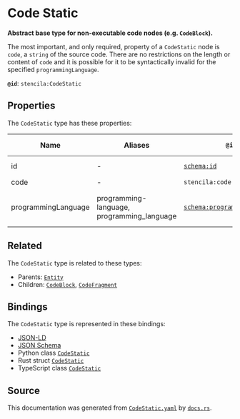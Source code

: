 # Code Static

**Abstract base type for non-executable code nodes (e.g. `CodeBlock`).**

The most important, and only required, property of a `CodeStatic` node is `code`, a `string` of the source code.
There are no restrictions on the length or content of `code` and it is possible for it to be syntactically
invalid for the specified `programmingLanguage`.


**`@id`**: `stencila:CodeStatic`

## Properties

The `CodeStatic` type has these properties:

| Name                | Aliases                                    | `@id`                                                                  | Type                                                                                            | Description                           | Inherited from                                                                                   |
| ------------------- | ------------------------------------------ | ---------------------------------------------------------------------- | ----------------------------------------------------------------------------------------------- | ------------------------------------- | ------------------------------------------------------------------------------------------------ |
| id                  | -                                          | [`schema:id`](https://schema.org/id)                                   | [`String`](https://github.com/stencila/stencila/blob/main/docs/reference/schema/data/string.md) | The identifier for this item.         | [`Entity`](https://github.com/stencila/stencila/blob/main/docs/reference/schema/other/entity.md) |
| code                | -                                          | `stencila:code`                                                        | [`Cord`](https://github.com/stencila/stencila/blob/main/docs/reference/schema/data/cord.md)     | The code.                             | -                                                                                                |
| programmingLanguage | programming-language, programming_language | [`schema:programmingLanguage`](https://schema.org/programmingLanguage) | [`String`](https://github.com/stencila/stencila/blob/main/docs/reference/schema/data/string.md) | The programming language of the code. | -                                                                                                |

## Related

The `CodeStatic` type is related to these types:

- Parents: [`Entity`](https://github.com/stencila/stencila/blob/main/docs/reference/schema/other/entity.md)
- Children: [`CodeBlock`](https://github.com/stencila/stencila/blob/main/docs/reference/schema/code/code-block.md), [`CodeFragment`](https://github.com/stencila/stencila/blob/main/docs/reference/schema/code/code-fragment.md)

## Bindings

The `CodeStatic` type is represented in these bindings:

- [JSON-LD](https://stencila.dev/CodeStatic.jsonld)
- [JSON Schema](https://stencila.dev/CodeStatic.schema.json)
- Python class [`CodeStatic`](https://github.com/stencila/stencila/blob/main/python/python/stencila/types/code_static.py)
- Rust struct [`CodeStatic`](https://github.com/stencila/stencila/blob/main/rust/schema/src/types/code_static.rs)
- TypeScript class [`CodeStatic`](https://github.com/stencila/stencila/blob/main/typescript/src/types/CodeStatic.ts)

## Source

This documentation was generated from [`CodeStatic.yaml`](https://github.com/stencila/stencila/blob/main/schema/CodeStatic.yaml) by [`docs.rs`](https://github.com/stencila/stencila/blob/main/rust/schema-gen/src/docs.rs).